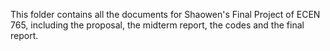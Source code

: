 This folder contains all the documents for Shaowen's Final Project of ECEN 765, including the proposal, the midterm report, the codes and the final report.

